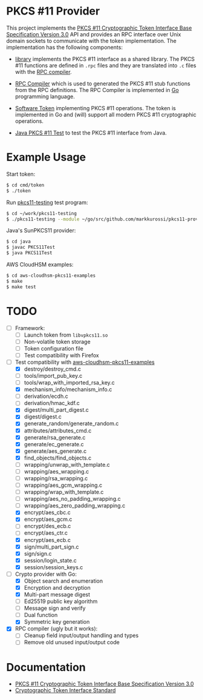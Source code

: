 # PKCS #11 Provider

This project implements the [PKCS #11 Cryptographic Token Interface
Base Specification Version
3.0](https://docs.oasis-open.org/pkcs11/pkcs11-base/v3.0/pkcs11-base-v3.0.html)
API and provides an RPC interface over Unix domain sockets to
communicate with the token implementation. The implementation has the
following components:

 - [library](library/) implements the PKCS #11 interface as a shared
   library. The PKCS #11 functions are defined in `.rpc` files and
   they are translated into `.c` files with the [RPC
   compiler](cmd/rpcc/).

 - [RPC Compiler](cmd/rpcc/) which is used to generated the PKCS #11
   stub functions from the RPC definitions. The RPC Compiler is
   implemented in [Go](https://golang.org/) programming language.

 - [Software Token](cmd/token/) implementing PKCS #11 operations. The
   token is implemented in Go and (will) support all modern PKCS #11
   cryptographic operations.

 - [Java PKCS #11 Test](java/) to test the PKCS #11 interface from
   Java.

# Example Usage

Start token:

```sh
$ cd cmd/token
$ ./token
```

Run [pkcs11-testing](https://github.com/markkurossi/pkcs11-testing)
test program:

```sh
$ cd ~/work/pkcs11-testing
$ ./pkcs11-testing --module ~/go/src/github.com/markkurossi/pkcs11-provider/library/libvpkcs11.so --slot 0 --pin 1111 --test-all
```

Java's SunPKCS11 provider:

``` sh
$ cd java
$ javac PKCS11Test
$ java PKCS11Test
```

AWS CloudHSM examples:

``` sh
$ cd aws-cloudhsm-pkcs11-examples
$ make
$ make test
```

# TODO

 - [ ] Framework:
   - [ ] Launch token from `libvpkcs11.so`
   - [ ] Non-volatile token storage
   - [ ] Token configuration file
   - [ ] Test compatibility with Firefox
 - [ ] Test compatibility with [aws-cloudhsm-pkcs11-examples](https://github.com/aws-samples/aws-cloudhsm-pkcs11-examples)
   - [X] destroy/destroy_cmd.c
   - [ ] tools/import_pub_key.c
   - [ ] tools/wrap_with_imported_rsa_key.c
   - [X] mechanism_info/mechanism_info.c
   - [ ] derivation/ecdh.c
   - [ ] derivation/hmac_kdf.c
   - [X] digest/multi_part_digest.c
   - [X] digest/digest.c
   - [X] generate_random/generate_random.c
   - [X] attributes/attributes_cmd.c
   - [X] generate/rsa_generate.c
   - [X] generate/ec_generate.c
   - [X] generate/aes_generate.c
   - [X] find_objects/find_objects.c
   - [ ] wrapping/unwrap_with_template.c
   - [ ] wrapping/aes_wrapping.c
   - [ ] wrapping/rsa_wrapping.c
   - [ ] wrapping/aes_gcm_wrapping.c
   - [ ] wrapping/wrap_with_template.c
   - [ ] wrapping/aes_no_padding_wrapping.c
   - [ ] wrapping/aes_zero_padding_wrapping.c
   - [X] encrypt/aes_cbc.c
   - [X] encrypt/aes_gcm.c
   - [ ] encrypt/des_ecb.c
   - [ ] encrypt/aes_ctr.c
   - [X] encrypt/aes_ecb.c
   - [X] sign/multi_part_sign.c
   - [X] sign/sign.c
   - [X] session/login_state.c
   - [X] session/session_keys.c
 - [ ] Crypto provider with Go:
   - [X] Object search and enumeration
   - [X] Encryption and decryption
   - [X] Multi-part message digest
   - [ ] Ed25519 public key algorithm
   - [ ] Message sign and verify
   - [ ] Dual function
   - [X] Symmetric key generation
 - [X] RPC compiler (ugly but it works):
   - [ ] Cleanup field input/output handling and types
   - [ ] Remove old unused input/output code

# Documentation

 - [PKCS #11 Cryptographic Token Interface
Base Specification Version
3.0](https://docs.oasis-open.org/pkcs11/pkcs11-base/v3.0/pkcs11-base-v3.0.html)
 - [Cryptographic Token Interface
   Standard](https://www.cryptsoft.com/pkcs11doc/v230/)
